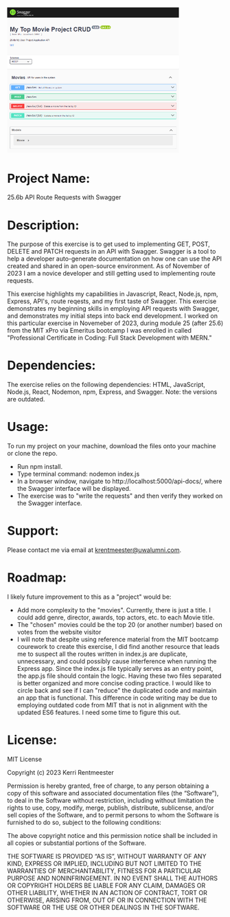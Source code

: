 <img src="image.png" alt="app UI" width="400"/>

# **Project Name**:

25.6b API Route Requests with Swagger

# **Description**:

The purpose of this exercise is to get used to implementing GET, POST, DELETE and PATCH requests in an API with Swagger. Swagger is a tool to help a developer auto-generate documentation on how one can use the API created and shared in an open-source environment. As of November of 2023 I am a novice developer and still getting used to implementing route requests.

This exercise highlights my capabilities in Javascript, React, Node.js, npm, Express, API's, route reqests, and my first taste of Swagger. This exercise demonstrates my beginning skills in employing API requests with Swagger, and demonstrates my initial steps into back end development. I worked on this particular exercise in Novemeber of 2023, during module 25 (after 25.6) from the MIT xPro via Emeritus bootcamp I was enrolled in called "Professional Certificate in Coding: Full Stack Development with MERN."

# **Dependencies**: 

The exercise relies on the following dependencies: HTML, JavaScript, Node.js, React, Nodemon, npm, Express, and Swagger. Note: the versions are outdated.

# **Usage**:

To run my project on your machine, download the files onto your machine or clone the repo. 

* Run npm install. 
* Type terminal command: nodemon index.js
* In a browser window, navigate to http://localhost:5000/api-docs/, where the Swagger interface will be displayed.
* The exercise was to "write the requests" and then verify they worked on the Swagger interface.

# **Support**: 

Please contact me via email at krentmeester@uwalumni.com.

# **Roadmap**: 

I likely future improvement to this as a "project" would be:
* Add more complexity to the "movies". Currently, there is just a title. I could add genre, director, awards, top actors, etc. to each Movie title.
* The "chosen" movies could be the top 20 (or another number) based on votes from the website visitor
* I will note that despite using reference material from the MIT bootcamp courework to create this exercise, I did find another resource that leads me to suspect all the routes written in index.js are duplicate, unnecessary, and could possibly cause interference when running the Express app. Since the index.js file typically serves as an entry point, the app.js file should contain the logic. Having these two files separated is better organized and more concise coding practice. I would like to circle back and see if I can "reduce" the duplicated code and maintain an app that is functional. This difference in code writing may be due to employing outdated code from MIT that is not in alignment with the updated ES6 features. I need some time to figure this out.

# **License**: 

MIT License

Copyright (c) 2023 Kerri Rentmeester

Permission is hereby granted, free of charge, to any person obtaining a copy of this software and associated documentation files (the “Software”), to deal in the Software without restriction, including without limitation the rights to use, copy, modify, merge, publish, distribute, sublicense, and/or sell copies of the Software, and to permit persons to whom the Software is furnished to do so, subject to the following conditions:

The above copyright notice and this permission notice shall be included in all copies or substantial portions of the Software.

THE SOFTWARE IS PROVIDED “AS IS”, WITHOUT WARRANTY OF ANY KIND, EXPRESS OR IMPLIED, INCLUDING BUT NOT LIMITED TO THE WARRANTIES OF MERCHANTABILITY, FITNESS FOR A PARTICULAR PURPOSE AND NONINFRINGEMENT. IN NO EVENT SHALL THE AUTHORS OR COPYRIGHT HOLDERS BE LIABLE FOR ANY CLAIM, DAMAGES OR OTHER LIABILITY, WHETHER IN AN ACTION OF CONTRACT, TORT OR OTHERWISE, ARISING FROM, OUT OF OR IN CONNECTION WITH THE SOFTWARE OR THE USE OR OTHER DEALINGS IN THE SOFTWARE.